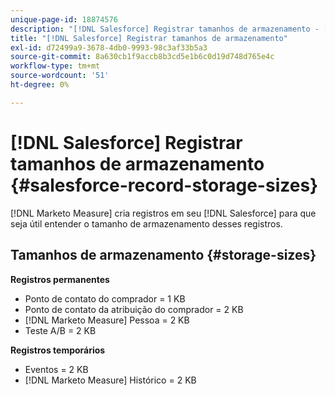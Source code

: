 ```yaml
---
unique-page-id: 18874576
description: "[!DNL Salesforce] Registrar tamanhos de armazenamento - [!DNL Marketo Measure] - Documentação do produto"
title: "[!DNL Salesforce] Registrar tamanhos de armazenamento"
exl-id: d72499a9-3678-4db0-9993-98c3af33b5a3
source-git-commit: 8a630cb1f9accb8b3cd5e1b6c0d19d748d765e4c
workflow-type: tm+mt
source-wordcount: '51'
ht-degree: 0%

---
```


# [!DNL Salesforce] Registrar tamanhos de armazenamento {#salesforce-record-storage-sizes}

[!DNL Marketo Measure] cria registros em seu [!DNL Salesforce] para que seja útil entender o tamanho de armazenamento desses registros.

## Tamanhos de armazenamento {#storage-sizes}

**Registros permanentes**

* Ponto de contato do comprador = 1 KB
* Ponto de contato da atribuição do comprador = 2 KB
* [!DNL Marketo Measure] Pessoa = 2 KB
* Teste A/B = 2 KB

**Registros temporários**

* Eventos = 2 KB
* [!DNL Marketo Measure] Histórico = 2 KB

